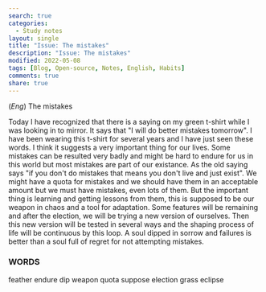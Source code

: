```yaml
---
search: true
categories: 
  - Study notes
layout: single
title: "Issue: The mistakes"
description: "Issue: The mistakes"
modified: 2022-05-08
tags: [Blog, Open-source, Notes, English, Habits]
comments: true
share: true
---
```

(*Eng*) The mistakes

Today I have recognized that there is a saying on my green t-shirt while I was looking in to mirror. It says that "I will do better mistakes tomorrow". I have been wearing this t-shirt for several years and I have just seen these words. I think it suggests a very important thing for our lives. Some mistakes can be resulted very badly and might be hard to endure for us in this world but most mistakes are part of our existance. As the old saying says "if you don't do mistakes that means you don't live and just exist". We might have a quota for mistakes and we should have them in an acceptable amount but we must have mistakes, even lots of them. But the important thing is learning and getting lessons from them, this is supposed to be our weapon in chaos and a tool for adaptation. Some features will be remaining and after the election, we will be trying a new version of ourselves. Then this new version will be tested in several ways and the shaping process of life will be continuous by this loop. A soul dipped in sorrow and failures is better than a soul full of regret for not attempting mistakes.

### WORDS
feather endure dip weapon quota suppose election grass eclipse
